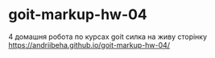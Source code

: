 # goit-markup-hw-04
4 домашня робота по курсах goit 
силка на живу сторінку https://andriibeha.github.io/goit-markup-hw-04/
